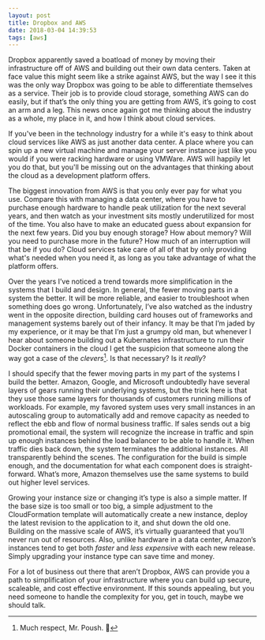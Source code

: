 ```yaml
---
layout: post
title: Dropbox and AWS
date: 2018-03-04 14:39:53
tags: [aws]
---
```



Dropbox apparently saved a boatload of money by moving their infrastructure off of AWS and building out their own data centers. Taken at face value this might seem like a strike against AWS, but the way I see it this was the only way Dropbox was going to be able to differentiate themselves as a service. Their job is to provide cloud storage, something AWS can do easily, but if that’s the only thing you are getting from AWS, it’s going to cost an arm and a leg. This news once again got me thinking about the industry as a whole, my place in it, and how I think about cloud services. 

If you've been in the technology industry for a while it's easy to think about cloud services like AWS as just another data center. A place where you can spin up a new virtual machine and manage your server instance just like you would if you were racking hardware or using VMWare. AWS will happily let you do that, but you'll be missing out on the advantages that thinking about the cloud as a development platform offers.  

The biggest innovation from AWS is that you only ever pay for what you use. Compare this with managing a data center, where you have to purchase enough hardware to handle peak utilization for the next several years, and then watch as your investment sits mostly underutilized for most of the time. You also have to make an educated guess about expansion for the next few years. Did you buy enough storage? How about memory? Will you need to purchase more in the future? How much of an interruption will that be if you do? Cloud services take care of all of that by only providing what's needed when you need it, as long as you take advantage of what the platform offers.   

Over the years I’ve noticed a trend towards more simplification in the systems that I build and design. In general, the fewer moving parts in a system the better. It will be more reliable, and easier to troubleshoot when something does go wrong. Unfortunately, I’ve also watched as the industry went in the opposite direction, building card houses out of frameworks and management systems barely out of their infancy. It may be that I’m jaded by my experience, or it may be that I’m just a grumpy old man, but whenever I hear about someone building out a Kubernates infrastructure to run their Docker containers in the cloud I get the suspicion that someone along the way got a case of the *clevers*[^1]. Is that necessary? Is it *really*?  

I should specify that the fewer moving parts in my part of the systems I build the better. Amazon, Google, and Microsoft undoubtedly have several layers of gears running their underlying systems, but the trick here is that they use those same layers for thousands of customers running millions of workloads. For example, my favored system uses very small instances in an autoscaling group to automatically add and remove capacity as needed to reflect the ebb and flow of normal business traffic. If sales sends out a big promotional email, the system will recognize the increase in traffic and spin up enough instances behind the load balancer to be able to handle it. When traffic dies back down, the system terminates the additional instances. All transparently behind the scenes. The configuration for the build is simple enough, and the documentation for what each component does is straight-forward. What’s more, Amazon themselves use the same systems to build out higher level services. 

Growing your instance size or changing it’s type is also a simple matter. If the base size is too small or too big, a simple adjustment to the CloudFormation template will automatically create a new instance, deploy the latest revision to the application to it, and shut down the old one. Building on the massive scale of AWS, it’s virtually guaranteed that you’ll never run out of resources. Also, unlike hardware in a data center, Amazon’s instances tend to get both *faster* and *less expensive* with each new release. Simply upgrading your instance type can save time and money.

For a lot of business out there that aren’t Dropbox, AWS can provide you a path to simplification of your infrastructure where you can build up secure, scaleable, and cost effective environment. If this sounds appealing, but you need someone to handle the complexity for you, get in touch, maybe we should talk.
 

[^1]:	Much respect, Mr. Poush. 👊
